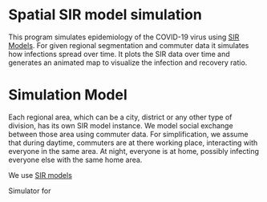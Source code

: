 # Spatial SIR model simulation

This program simulates epidemiology of the COVID-19 virus using [SIR Models](https://en.wikipedia.org/wiki/Compartmental_models_in_epidemiology#The_SIR_model). For given regional segmentation and commuter data it simulates how infections spread over time. It plots the SIR data over time and generates an animated map to visualize the infection and recovery ratio.

# Simulation Model
Each regional area, which can be a city, district or any other type of division, has its own SIR model instance. We model social exchange between those area using commuter data. For simplification, we assume that during daytime, commuters are at there working place, interacting with everyone in the same area. At night, everyone is at home, possibly infecting everyone else with the same home area.


We use [SIR models](https://en.wikipedia.org/wiki/Compartmental_models_in_epidemiology#The_SIR_model)

Simulator for 
